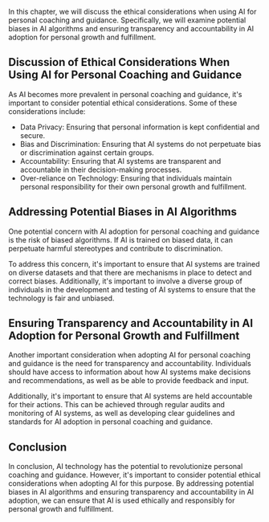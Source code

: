 

In this chapter, we will discuss the ethical considerations when using AI for personal coaching and guidance. Specifically, we will examine potential biases in AI algorithms and ensuring transparency and accountability in AI adoption for personal growth and fulfillment.

Discussion of Ethical Considerations When Using AI for Personal Coaching and Guidance
-------------------------------------------------------------------------------------

As AI becomes more prevalent in personal coaching and guidance, it's important to consider potential ethical considerations. Some of these considerations include:

* Data Privacy: Ensuring that personal information is kept confidential and secure.
* Bias and Discrimination: Ensuring that AI systems do not perpetuate bias or discrimination against certain groups.
* Accountability: Ensuring that AI systems are transparent and accountable in their decision-making processes.
* Over-reliance on Technology: Ensuring that individuals maintain personal responsibility for their own personal growth and fulfillment.

Addressing Potential Biases in AI Algorithms
--------------------------------------------

One potential concern with AI adoption for personal coaching and guidance is the risk of biased algorithms. If AI is trained on biased data, it can perpetuate harmful stereotypes and contribute to discrimination.

To address this concern, it's important to ensure that AI systems are trained on diverse datasets and that there are mechanisms in place to detect and correct biases. Additionally, it's important to involve a diverse group of individuals in the development and testing of AI systems to ensure that the technology is fair and unbiased.

Ensuring Transparency and Accountability in AI Adoption for Personal Growth and Fulfillment
-------------------------------------------------------------------------------------------

Another important consideration when adopting AI for personal coaching and guidance is the need for transparency and accountability. Individuals should have access to information about how AI systems make decisions and recommendations, as well as be able to provide feedback and input.

Additionally, it's important to ensure that AI systems are held accountable for their actions. This can be achieved through regular audits and monitoring of AI systems, as well as developing clear guidelines and standards for AI adoption in personal coaching and guidance.

Conclusion
----------

In conclusion, AI technology has the potential to revolutionize personal coaching and guidance. However, it's important to consider potential ethical considerations when adopting AI for this purpose. By addressing potential biases in AI algorithms and ensuring transparency and accountability in AI adoption, we can ensure that AI is used ethically and responsibly for personal growth and fulfillment.
